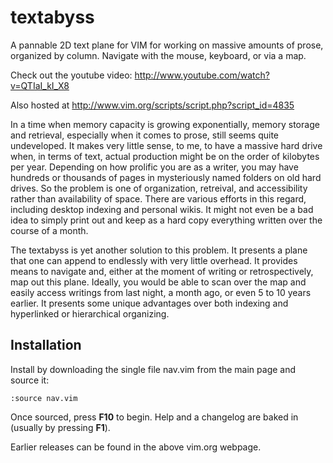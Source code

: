 # textabyss

A pannable 2D text plane for VIM for working on massive amounts of prose, organized by column. Navigate with the mouse, keyboard, or via a map. 

Check out the youtube video: http://www.youtube.com/watch?v=QTIaI_kI_X8 

Also hosted at http://www.vim.org/scripts/script.php?script_id=4835

In a time when memory capacity is growing exponentially, memory storage and retrieval, especially when it comes to prose, still seems quite undeveloped. It makes very little sense, to me, to have a massive hard drive when, in terms of text, actual production might be on the order of kilobytes per year. Depending on how prolific you are as a writer, you may have hundreds or thousands of pages in mysteriously named folders on old hard drives. So the problem is one of organization, retreival, and accessibility rather than availability of space. There are various efforts in this regard, including desktop indexing and personal wikis. It might not even be a bad idea to simply print out and keep as a hard copy everything written over the course of a month. 

The textabyss is yet another solution to this problem. It presents a plane that one can append to endlessly with very little overhead. It provides means to navigate and, either at the moment of writing or retrospectively, map out this plane. Ideally, you would be able to scan over the map and easily access writings from last night, a month ago, or even 5 to 10 years earlier. It presents some unique advantages over both indexing and hyperlinked or hierarchical organizing.

## Installation

Install by downloading the single file nav.vim from the main page and source it:
```
:source nav.vim
```
Once sourced, press **F10** to begin. Help and a changelog are baked in (usually by pressing **F1**).

Earlier releases can be found in the above vim.org webpage.
